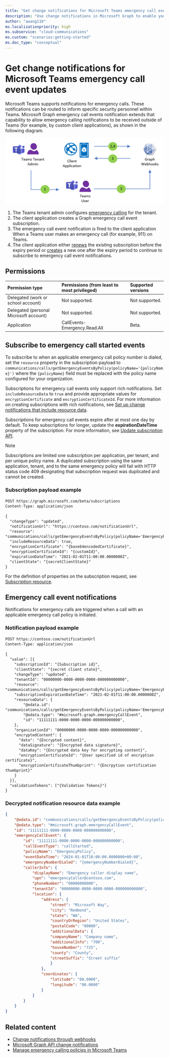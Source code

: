 ```yaml
---
title: "Get change notifications for Microsoft Teams emergency call event updates"
description: "Use change notifications in Microsoft Graph to enable you to subscribe to various events for Microsoft Teams emergency calls."
author: "awang119"
ms.localizationpriority: high
ms.subservice: "cloud-communications"
ms.custom: "scenarios:getting-started"
ms.doc_type: "conceptual"
---
```

# Get change notifications for Microsoft Teams emergency call event updates

Microsoft Teams supports notifications for emergency calls. These notifications can be routed to inform specific security personnel within Teams. Microsoft Graph emergency call events notification extends that capability to allow emergency calling notifications to be received outside of Teams (for example, by custom client applications), as shown in the following diagram. 

![Emergency call events notification flow diagram](./images/Change-notification-emergency-call-flow.png)

1.	The Teams tenant admin configures [emergency calling](https://learn.microsoft.com/en-us/microsoftteams/configure-dynamic-emergency-calling) for the tenant.
2.	The client application creates a Graph emergency call event subscription. 
3.	The emergency call event notification is fired to the client application When a Teams user makes an emergency call (for example, 911) on Teams. 
4.	The client application either [renews](/graph/api/subscription-update) the existing subscription before the expiry period or [creates](/graph/api/subscription-post-subscriptions) a new one after the expiry period to continue to subscribe to emergency call event notifications.


## Permissions 

| Permission type                        | Permissions (from least to most privileged)              | Supported versions |
|:---------------------------------------|:---------------------------------------------------------|:-------------------|
| Delegated (work or school account)     | Not supported.                                           | Not supported.     |
| Delegated (personal Microsoft account) | Not supported.                                           | Not supported.     |
| Application                            | CallEvents-Emergency.Read.All                            | Beta.              |

## Subscribe to emergency call started events

To subscribe to when an applicable emergency call policy number is dialed, set the `resource` property in the subscription payload to `communications/calls/getEmergencyEventsByPolicy(policyName='{policyName}')` where the `{policyName}` field must be replaced with the policy name configured for your organization.

Subscriptions for emergency call events only support rich notifications. Set `includeResourceData` to `true` and provide appropriate values for `encryptionCertificate` and `encryptionCertificateId`. For more information on creating subscriptions with rich notifications, see [Set up change notifications that include resource data](/graph/webhooks-with-resource-data).

Subscriptions for emergency call events expire after at most one day by default. To keep subscriptions for longer, update the **expirationDateTime** property of the subscription. For more information, see [Update subscription API](/graph/api/subscription-update).

> [!NOTE]
> Subscriptions are limited one subscription per application, per tenant, and per unique policy name. A duplicated subscription using the same application, tenant, and to the same emergency policy will fail with HTTP status code 409 designating that subscription request was duplicated and cannot be created.

### Subscription payload example

```http
POST https://graph.microsoft.com/beta/subscriptions
Content-Type: application/json

{
  "changeType": "updated",
  "notificationUrl": "https://contoso.com/notificationUrl",
  "resource": "communications/calls/getEmergencyEventsByPolicy(policyName='EmergencyPolicy')",
  "includeResourceData": true,
  "encryptionCertificate": "{base64encodedCertificate}",
  "encryptionCertificateId": "{customId}",
  "expirationDateTime": "2021-02-01T11:00:00.0000000Z",
  "clientState": "{secretClientState}"
}
```

For the definition of properties on the subscription request, see [Subscription resource](/graph/api/subscription).


## Emergency call event notifications

Notifications for emergency calls are triggered when a call with an applicable emergency call policy is initiated.

### Notification payload example

```http
POST https://contoso.com/notificationUrl
Content-Type: application/json

{
  "value": [{
    "subscriptionId": "{Subscription id}",
    "clientState": "{secret client state}",
    "changeType": "updated",
    "tenantId": "00000000-0000-0000-0000-000000000000",
    "resource": "communications/calls/getEmergencyEventsByPolicy(policyName='EmergencyPolicy')",
    "subscriptionExpirationDateTime": "2021-02-01T11:00:00.0000000Z",
    "resourceData": {
        "@odata.id": "communications/calls/getEmergencyEventsByPolicy(policyName='EmergencyPolicy')",
        "@odata.type": "#microsoft.graph.emergencyCallEvent",
        "id": "11111111-0000-0000-0000-000000000000",
    },
    "organizationId": "00000000-0000-0000-0000-000000000000",
    "encryptedContent": {
      "data": "{Encrypted content}",
      "dataSignature": "{Encrypted data signature}",
      "dataKey": "{Encrypted data key for encrypting content}",
      "encryptionCertificateId": "{User specified id of encryption certificate}",
      "encryptionCertificateThumbprint": "{Encrpytion certification thumbprint}"
    }
  }],
  "validationTokens": ["{Validation Tokens}"]
}
```

### Decrypted notification resource data example

```json
{
    "@odata.id": "communications/calls/getEmergencyEventsByPolicy(policyName='EmergencyPolicy')",
    "@odata.type": "#microsoft.graph.emergencyCallEvent",
    "id": "11111111-0000-0000-0000-000000000000",
    "emergencyCallEvent": { 
        "id": "11111111-0000-0000-0000-000000000000",  
        "callEventType": "callStarted",
        "policyName": "EmergencyPolicy",
        "eventDateTime": "2024-01-01T10:00:00.0000000+00:00",
        "emergencyNumberDialed": "{emergencyNumberDialed}",
        "callerInfo": {
            "displayName": "Emergency caller display name", 
            "upn": "emergencyCaller@contoso.com", 
            "phoneNumber": "00000000000",
            "tenantId": "00000000-0000-0000-0000-000000000000",
            "location": {
                "address": {
                    "street": "Microsoft Way",
                    "city": "Redmond",
                    "state": "WA",
                    "countryOrRegion": "United States",
                    "postalCode": "00000",
                    "additionalData": {
                    "companyName": "Company name",
                    "additionalInfo": "700",
                    "houseNumber": "725",
                    "county": "County",
                    "streetSuffix": "Street suffix"
                    }
                },
                "coordinates": {
                    "latitude": "00.0000",
                    "longitude": "00.0000"
                }
            }
        }
    }
}
```

## Related content
- [Change notifications through webhooks](change-notifications-delivery-webhooks.md)
- [Microsoft Graph API change notifications](/graph/api/resources/change-notifications-api-overview)
- [Manage emergency calling policies in Microsoft Teams](https://learn.microsoft.com/en-us/microsoftteams/manage-emergency-calling-policies)
